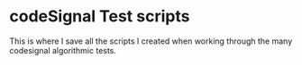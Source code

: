 # codeSignal Test scripts
This is where I save all the scripts I created when working through the many codesignal algorithmic tests.  
